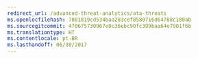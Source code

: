 ```yaml
---
redirect_url: /advanced-threat-analytics/ata-threats
ms.openlocfilehash: 7001819cd534baa283cef8580716d64788c180ab
ms.sourcegitcommit: 470675730967e0c36ebc90fc399baa64e7901f6b
ms.translationtype: HT
ms.contentlocale: pt-BR
ms.lasthandoff: 06/30/2017
---
```

